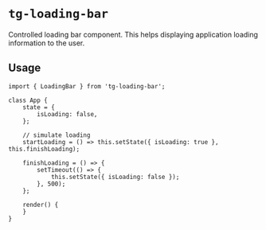 # `tg-loading-bar`

Controlled loading bar component. This helps displaying application loading information to the user.

## Usage

```
import { LoadingBar } from 'tg-loading-bar';

class App {
    state = {
        isLoading: false,
    };

    // simulate loading
    startLoading = () => this.setState({ isLoading: true }, this.finishLoading);

    finishLoading = () => {
        setTimeout(() => {
            this.setState({ isLoading: false });
        }, 500);
    };

    render() {
    }
}
```
